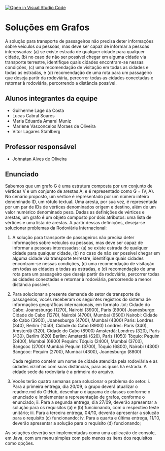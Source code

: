 [![Open in Visual Studio Code](https://classroom.github.com/assets/open-in-vscode-718a45dd9cf7e7f842a935f5ebbe5719a5e09af4491e668f4dbf3b35d5cca122.svg)](https://classroom.github.com/online_ide?assignment_repo_id=11963152&assignment_repo_type=AssignmentRepo)
# Soluções em Grafos

A solução para transporte de passageiros não precisa deter informações sobre veículos ou pessoas, mas deve ser capaz de informar a pessoas interessadas: (a) se existe estrada de qualquer cidade para qualquer cidade, (b) no caso de não ser possível chegar em alguma cidade via transporte terrestre, identifique quais cidades encontram-se nessas condições, (c) uma recomendação de visitação em todas as cidades e todas as estradas, e (d) recomendação de uma rota para um passageiro que deseja partir da rodoviária, percorrer todas as cidades conectadas e retornar à rodoviária, percorrendo a distância possível.

## Alunos integrantes da equipe

* Guilherme Lage da Costa
* Lucas Cabral Soares
* Maria Eduarda Amaral Muniz
* Marlene Vasconcelos Moraes de Oliveira
* Vitor Lagares Stahlberg

## Professor responsável 

* Johnatan Alves de Oliveira

## Enunciado
Sabemos que um grafo G é uma estrutura composta por um conjunto de vértices V e um conjunto de arestas A, e é representado como G = (V, A). No cenário proposto, um vértice é representado por um número inteiro denominado ID, um rótulo textual. Uma aresta, por sua vez, é representada por um par de IDs de vértices denominados origem e destino, além de um valor numérico denominado peso. Dadas as definições de vértices e arestas, um grafo é um objeto composto por dois atributos: uma lista de vértices e uma lista de arestas. A partir dessas definições, deseja-se solucionar problemas da Rodoviária Internacional:

1. A solução para transporte de passageiros não precisa deter informações sobre veículos ou pessoas, mas deve ser capaz de informar a pessoas interessadas: (a) se existe estrada de qualquer cidade para qualquer cidade, (b) no caso de não ser possível chegar em alguma cidade via transporte terrestre, identifique quais cidades encontram-se nessas condições, (c) uma recomendação de visitação em todas as cidades e todas as estradas, e (d) recomendação de uma rota para um passageiro que deseja partir da rodoviária, percorrer todas as cidades conectadas e retornar à rodoviária, percorrendo a menor distância possível.

2. Para solucionar a presente demanda do setor de transporte de passageiros, vocês receberam os seguintes registros do sistema de informações geográficas internacionais, em formato .txt:
   Cidade do Cabo: Joanesburgo (1270), Nairobi (3900), Paris (8900)
   Joanesburgo: Cidade do Cabo (1270), Nairobi (4700), Mumbai (6500)
   Nairobi: Cidade do Cabo (3900), Joanesburgo (4700), Mumbai (4300)
   Paris: Londres (340), Berlim (1050), Cidade do Cabo (8900)
   Londres: Paris (340), Amsterdã (320), Cidade do Cabo (8900)
   Amsterdã: Londres (320), Paris (430), Berlim (620)
   Berlim: Amsterdã (620), Paris (1050)
   Tóquio: Pequim (2400), Mumbai (6800)
   Pequim: Tóquio (2400), Mumbai (3700), Bangcoc (2700)
   Mumbai: Pequim (3700), Tóquio (6800), Nairobi (4300)
   Bangcoc: Pequim (2700), Mumbai (4300), Joanesburgo (8800)

   Cada registro contém um nome de cidade atendida pela rodoviária e as cidades vizinhas com suas distâncias, para as quais há estrada. A cidade sede da rodoviária é a primeira do arquivo.
   
3. Vocês terão quatro semanas para solucionar o problema do setor.
   i. Para a primeira entrega, dia 20/09, o grupo deverá atualizar o readme.md do GitHub, desenhar o diagrama de classes conforme o enunciado e implementar a representação de grafos, conforme o enunciado;
   ii. Para a segunda entrega, dia 27/09, deverão apresentar a solução para os requisitos (a) e (b) funcionando, com o respectivo teste unitário;
   iii. Para a terceira entrega, 04/10, deverão apresentar a solução para o requisito (c) funcionando;
   iv. Para a quarta e última entrega, 11/10, deverão apresentar a solução para o requisito (d) funcionando;

As soluções deverão ser implementadas como uma aplicação de console, em Java, com um menu simples com pelo menos os itens dos requisitos como opções.
